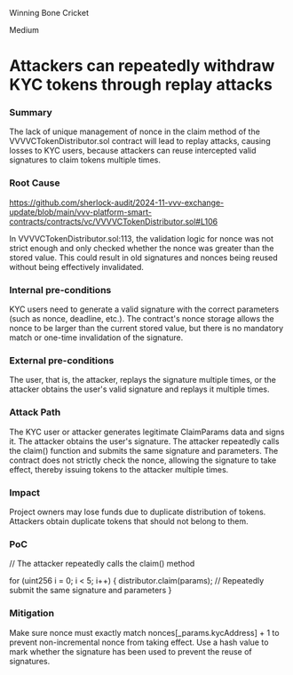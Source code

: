 Winning Bone Cricket

Medium

# Attackers can repeatedly withdraw KYC tokens through replay attacks

### Summary

The lack of unique management of nonce in the claim method of the VVVVCTokenDistributor.sol contract will lead to replay attacks, causing losses to KYC users, because attackers can reuse intercepted valid signatures to claim tokens multiple times.

### Root Cause

https://github.com/sherlock-audit/2024-11-vvv-exchange-update/blob/main/vvv-platform-smart-contracts/contracts/vc/VVVVCTokenDistributor.sol#L106

In VVVVCTokenDistributor.sol:113, the validation logic for nonce was not strict enough and only checked whether the nonce was greater than the stored value. This could result in old signatures and nonces being reused without being effectively invalidated.

### Internal pre-conditions

KYC users need to generate a valid signature with the correct parameters (such as nonce, deadline, etc.).
The contract's nonce storage allows the nonce to be larger than the current stored value, but there is no mandatory match or one-time invalidation of the signature.

### External pre-conditions

The user, that is, the attacker, replays the signature multiple times, or the attacker obtains the user's valid signature and replays it multiple times.

### Attack Path

The KYC user or attacker generates legitimate ClaimParams data and signs it.
The attacker obtains the user's signature.
The attacker repeatedly calls the claim() function and submits the same signature and parameters.
The contract does not strictly check the nonce, allowing the signature to take effect, thereby issuing tokens to the attacker multiple times.

### Impact

Project owners may lose funds due to duplicate distribution of tokens.
Attackers obtain duplicate tokens that should not belong to them.

### PoC

// The attacker repeatedly calls the claim() method

for (uint256 i = 0; i < 5; i++) {
    distributor.claim(params);  // Repeatedly submit the same signature and parameters
}


### Mitigation

Make sure nonce must exactly match nonces[_params.kycAddress] + 1 to prevent non-incremental nonce from taking effect.
Use a hash value to mark whether the signature has been used to prevent the reuse of signatures.